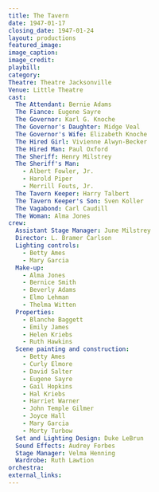 ```yaml
---
title: The Tavern
date: 1947-01-17
closing_date: 1947-01-24
layout: productions
featured_image: 
image_caption:
image_credit:
playbill: 
category: 
Theatre: Theatre Jacksonville
Venue: Little Theatre
cast:
  The Attendant: Bernie Adams
  The Fiance: Eugene Sayre
  The Governor: Karl G. Knoche
  The Governor's Daughter: Midge Veal
  The Governor's Wife: Elizabeth Knoche
  The Hired Girl: Vivienne Alwyn-Becker
  The Hired Man: Paul Oxford
  The Sheriff: Henry Milstrey
  The Sheriff's Man:
    - Albert Fowler, Jr.
    - Harold Piper
    - Merrill Fouts, Jr.
  The Tavern Keeper: Harry Talbert
  The Tavern Keeper's Son: Sven Koller
  The Vagabond: Carl Caudill
  The Woman: Alma Jones
crew:
  Assistant Stage Manager: June Milstrey
  Director: L. Bramer Carlson
  Lighting controls:
    - Betty Ames
    - Mary Garcia
  Make-up:
    - Alma Jones
    - Bernice Smith
    - Beverly Adams
    - Elmo Lehman
    - Thelma Witten
  Properties:
    - Blanche Baggett
    - Emily James
    - Helen Kriebs
    - Ruth Hawkins
  Scene painting and construction:
    - Betty Ames
    - Curly Elmore
    - David Salter
    - Eugene Sayre
    - Gail Hopkins
    - Hal Kriebs
    - Harriet Warner
    - John Temple Gilmer
    - Joyce Hall
    - Mary Garcia
    - Morty Turbow
  Set and Lighting Design: Duke LeBrun
  Sound Effects: Audrey Forbes
  Stage Manager: Velma Henning
  Wardrobe: Ruth Lawtion
orchestra:
external_links:
---
```


